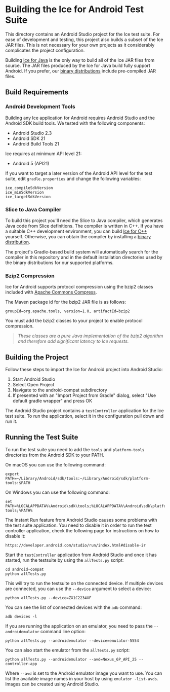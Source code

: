 # Building the Ice for Android Test Suite

This directory contains an Android Studio project for the Ice test suite. For
ease of development and testing, this project also builds a subset of the Ice
JAR files. This is not necessary for your own projects as it considerably
complicates the project configuration.

Building [Ice for Java](../BuildInstructions.md) is the only way to build
all of the Ice JAR files from source. The JAR files produced by the Ice for Java
build fully support Android. If you prefer, our [binary distributions][1]
include pre-compiled JAR files.

## Build Requirements

### Android Development Tools

Building any Ice application for Android requires Android Studio and the Android
SDK build tools. We tested with the following components:

- Android Studio 2.3
- Android SDK 21
- Android Build Tools 21

Ice requires at minimum API level 21:

- Android 5 (API21)

If you want to target a later version of the Android API level for the test
suite, edit `gradle.properties` and change the following variables:

    ice_compileSdkVersion
    ice_minSdkVersion
    ice_targetSdkVersion

### Slice to Java Compiler

To build this project you'll need the Slice to Java compiler, which generates
Java code from Slice definitions. The compiler is written in C++. If you have
a suitable C++ development environment, you can build [Ice for C++](../../cpp)
yourself. Otherwise, you can obtain the compiler by installing a
[binary distribution][1].

The project's Gradle-based build system will automatically search for the
compiler in this repository and in the default installation directories used
by the binary distributions for our supported platforms.

### Bzip2 Compression

Ice for Android supports protocol compression using the bzip2 classes included
with [Apache Commons Compress][2].

The Maven package id for the bzip2 JAR file is as follows:

    groupId=org.apache.tools, version=1.0, artifactId=bzip2

You must add the bzip2 classes to your project to enable protocol compression.

> *These classes are a pure Java implementation of the bzip2 algorithm and
therefore add significant latency to Ice requests.*

## Building the Project

Follow these steps to import the Ice for Android project into Android Studio:

1. Start Android Studio
2. Select Open Project
3. Navigate to the android-compat subdirectory
4. If presented with an "Import Project from Gradle" dialog, select
   "Use default gradle wrapper" and press OK

The Android Studio project contains a `testController` application for the Ice
test suite. To run the application, select it in the configuration pull down and
run it.

## Running the Test Suite

To run the test suite you need to add the `tools` and `platform-tools`
directories from the Android SDK to your PATH.

  On macOS you can use the following command:

    export PATH=~/Library/Android/sdk/tools:~/Library/Android/sdk/platform-tools:$PATH

  On Windows you can use the following command:

    set PATH=%LOCALAPPDATA%\Android\sdk\tools;%LOCALAPPDATA%\Android\sdk\platform-tools;%PATH%

The Instant Run feature from Android Studio causes some problems with the test
suite application. You need to disable it in order to run the test controller
application, check the following page for instructions on how to disable it:

    https://developer.android.com/studio/run/index.html#disable-ir

Start the `testController` application from Android Studio and once it has
started, run the testsuite by using the `allTests.py` script:

    cd android-compat
    python allTests.py

This will try to run the testsuite on the connected device. If multiple devices
are connected, you can use the `--device` argument to select a device:

    python allTests.py --device=ZX1C2234XF

You can see the list of connected devices with the `adb` command:

    adb devices -l

If you are running the application on an emulator, you need to pass the
`--androidemulator` command line option:

    python allTests.py --androidemulator --device=emulator-5554

You can also start the emulator from the `allTests.py` script:

    python allTests.py --androidemulator --avd=Nexus_6P_API_25 --controller-app

Where `--avd` is set to the Android emulator image you want to use. You can list
the available image names in your host by using `emulator -list-avds`. Images
can be created using Android Studio.

[1]: https://zeroc.com/distributions/ice
[2]: https://commons.apache.org/proper/commons-compress/
